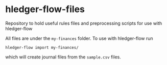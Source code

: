 # hledger-flow-files
Repository to hold useful rules files and preprocessing scripts for use with hledger-flow

All files are under the `my-finances` folder. To use with hledger-flow run

```
hledger-flow import my-finances/
```

which will create journal files from the `sample.csv` files.

